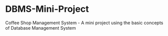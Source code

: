 # DBMS-Mini-Project

Coffee Shop Management System - A mini project using the basic concepts of Database Management System
